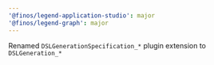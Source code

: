 ```yaml
---
'@finos/legend-application-studio': major
'@finos/legend-graph': major
---
```


Renamed `DSLGenerationSpecification_*` plugin extension to `DSLGeneration_*`
